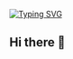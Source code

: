 <a href="https://git.io/typing-svg"><img src="https://readme-typing-svg.demolab.com?font=Fira+Code&pause=1000&color=FF4D50&width=435&lines=%E2%80%A7%E2%82%8A%CB%9A+Seja+bem-vindo+ao+meu+perfil!+%E2%82%8A%CB%9A%E2%8A%B9%E2%99%A1" alt="Typing SVG" /></a>

## Hi there 👋

<!--
**mafesilvapires/mafesilvapires** is a ✨ _special_ ✨ repository because its `README.md` (this file) appears on your GitHub profile.

Here are some ideas to get you started:

- 🔭 I’m currently working on ...
- 🌱 I’m currently learning ...
- 👯 I’m looking to collaborate on ...
- 🤔 I’m looking for help with ...
- 💬 Ask me about ...
- 📫 How to reach me: ...
- 😄 Pronouns: ...
- ⚡ Fun fact: ...
-->
